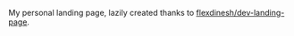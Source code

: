 My personal landing page, lazily created thanks to [flexdinesh/dev-landing-page](https://github.com/flexdinesh/dev-landing-page).
